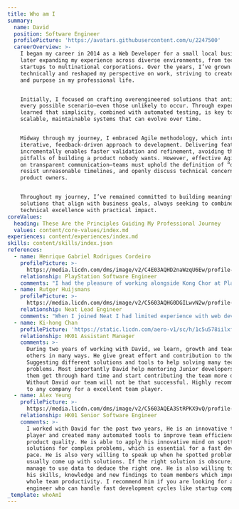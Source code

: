 ```yaml
---
title: Who am I
summary:
  name: David
  position: Software Engineer
  profilePicture: 'https://avatars.githubusercontent.com/u/2247500'
  careerOverview: >-
    I began my career in 2014 as a Web Developer for a small local business,
    later expanding my experience across diverse environments, from tech
    startups to multinational corporations. Over the years, I’ve grown
    technically and reshaped my perspective on work, striving to create balance
    and purpose in my professional life.


    Initially, I focused on crafting overengineered solutions that anticipated
    every possible scenario—even those unlikely to occur. Through experience, I
    learned that simplicity, combined with automated testing, is key to creating
    scalable, maintainable systems that can evolve over time.


    Midway through my journey, I embraced Agile methodology, which introduced an
    iterative, feedback-driven approach to development. Delivering features
    incrementally enables faster validation and refinement, avoiding the
    pitfalls of building a product nobody wants. However, effective Agile relies
    on transparent communication—teams must uphold the definition of “done,”
    resist unreasonable timelines, and openly discuss technical concerns with
    product owners.


    Throughout my journey, I’ve remained committed to building meaningful
    solutions that align with business goals, always seeking to combine
    technical excellence with practical impact.
coreValues:
  heading: These Are the Principles Guiding My Professional Journey
  values: content/core-values/index.md
experiences: content/experiences/index.md
skills: content/skills/index.json
references:
  - name: Henrique Gabriel Rodrigues Cordeiro
    profilePicture: >-
      https://media.licdn.com/dms/image/v2/C4E03AQHD2naWzqU6Ew/profile-displayphoto-shrink_100_100/profile-displayphoto-shrink_100_100/0/1653468506377?e=1740009600&v=beta&t=dQiD6aCdT0aSzfaZO9o62hcdPLwtzyOPo7oz9yj3UoE
    relationship: PlayStation Software Engineer
    comments: "I had the pleasure of working alongside Kong Chor at PlayStation, and I can con\0dently say that he is one of the most talented and dependable professionals I’ve had the privilege to collaborate with. Kong brings an exceptional combination of technical expertise, problem-solving skills, and a team-\0rst attitude to everything he does. His pro\0ciency in JS/TS stacks and his ability to quickly grasp the nuances of complex systems made him an indispensable asset to our team. Beyond his technical skills, Kong stands out for his collaborative and supportive nature. He’s always willing to lend a hand, share insights, or help other team members. I highly recommend Kong to any team or organization looking for a skilled and dedicated software engineer. He will undoubtedly make a lasting impact wherever he goes."
  - name: Rutger Huijsmans
    profilePicture: >-
      https://media.licdn.com/dms/image/v2/C5603AQHG0DGILwvN2w/profile-displayphoto-shrink_100_100/profile-displayphoto-shrink_100_100/0/1635254895654?e=1740009600&v=beta&t=qbnSH9amhvJLrwWK_A8vj5MLZr10uHGZCJ4fPU5pd6g
    relationship: Neat Lead Engineer
    comments: "When I joined Neat I had limited experience with web development and JavaScript. Luckily, I had Chor on my team! Chor is extremely experienced in JS development and he's a very patient person. Despite the pandemic he made the effort to commute to o\0ce everyday to teach me the ins and outs of Neat's system face to face. He truly enabled the team to excel technically. He inspired us to use the best technologies for the job and explained them when needed. I hope to work together with Chor again in the future."
  - name: Ki-hong Chan
    profilePicture: 'https://static.licdn.com/aero-v1/sc/h/1c5u578iilxfi4m4dvc4q810q'
    relationship: HK01 Assistant Manager
    comments: >-
      During two years of working with David, we learn, growth and teaching each
      others in many ways. He give great effort and contribution to the team.
      Suggesting different solutions and tools to help solving many technical
      problems. Most importantly David help mentoring Junior developers. To help
      them get through hard time and start contributing the team more quickly.
      Without David our team will not be that successful. Highly recommend him
      to any company for a excellent team player.
  - name: Alex Yeung
    profilePicture: >-
      https://media.licdn.com/dms/image/v2/C5603AQEA3StRPKX9vQ/profile-displayphoto-shrink_100_100/profile-displayphoto-shrink_100_100/0/1636115228873?e=1741219200&v=beta&t=EbPfh0smErG-ib-tL4fHcuB8p_fBOgsMv0dKL7MoeW8
    relationship: HK01 Senior Software Engineer
    comments: >-
      I worked with David for the past two years, He is an innovative team
      player and created many automated tools to improve team efficiency and
      product quality. He is able to apply his innovative mind on spotting quick
      solutions for complex problems, which is essential for a fast development
      pace. He is also very willing to speak up when he spotted problems and
      usually come up with solutions. If the right solution is obscure, he could
      manage to use data to deduce the right one. He is also willing to share
      his skills, knowledge and new findings to team members which improve the
      whole team productivity. I recommend him if you are looking for an
      engineer who can handle fast development cycles like startup company.
_template: whoAmI
---
```


